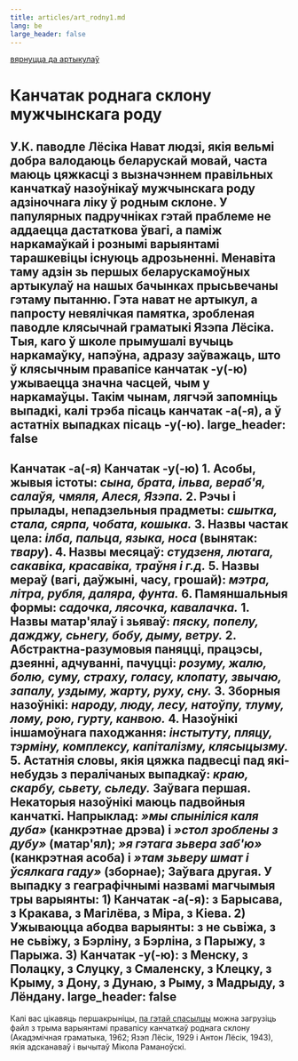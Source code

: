 ```yaml
---
title: articles/art_rodny1.md 
lang: be
large_header: false
---
```



 

[вярнуцца да артыкулаў](articles.html) 

# Канчатак роднага склону мужчынскага роду
У.К. паводле Лёсіка
Нават людзі, якія вельмі добра валодаюць беларускай мовай, часта маюць
цяжкасці з вызначэннем правільных канчаткаў назоўнікаў мужчынскага
роду адзіночнага ліку ў родным склоне. У папулярных падручніках гэтай
праблеме не аддаецца дастаткова ўвагі, а паміж наркамаўкай і рознымі
варыянтамі тарашкевіцы існуюць адрозьненні. Менавіта таму адзін зь
першых беларускамоўных артыкулаў на нашых бачынках прысьвечаны гэтаму
пытанню. Гэта нават не артыкул, а папросту невялічкая памятка,
зробленая паводле клясычнай граматыкі Язэпа Лёсіка. Тыя, каго ў
школе прымушалі вучыць наркамаўку, напэўна, адразу заўважаць, што ў
клясычным правапісе канчатак **-у(-ю)** ужываецца значна часцей,
чым у наркамаўцы. Такім чынам, лягчэй запомніць выпадкі, калі трэба
пісаць канчатак **-а(-я)**, а ў астатніх выпадках пісаць **-у(-ю)**.
large_header: false
---
**Канчатак -а(-я)**
**Канчатак -у(-ю)**
1\. Асобы, жывыя істоты: *сына, брата, ільва, вераб'я, салаўя, чмяля,
Алеся, Язэпа.* 
2\. Рэчы і прылады, непадзельныя прадметы: *сшытка, стала, сярпа,
чобата, кошыка.* 
3\. Назвы частак цела: *ілба, пальца, языка, носа* (вынятак: *твару*). 
4\. Назвы месяцаў: *студзеня, лютага, сакавіка, красавіка, траўня і
г.д.* 
5\. Назвы мераў (вагі, даўжыні, часу, грошай): *мэтра, літра, рубля,
даляра, фунта.* 
6\. Памяншальныя формы: *садочка, лясочка, кавалачка.* 
1\. Назвы матар'ялаў і зьяваў: *пяску, попелу, дажджу, сьнегу, бобу,
дыму, ветру.* 
2\. Абстрактна-разумовыя паняцці, працэсы, дзеянні, адчуванні,
пачуцці: *розуму, жалю, болю, суму, страху, голасу, клопату,
звычаю, запалу, уздыму, жарту, руху, сну.* 
3\. Зборныя назоўнікі: *народу, люду, лесу, натоўпу, тлуму, лому, рою,
гурту, канвою.* 
4\. Назоўнікі іншамоўнага паходжання: *інстытуту, пляцу, тэрміну,
комплексу, капіталізму, клясыцызму.* 
5\. Астатнія словы, якія цяжка падвесці пад які-небудзь з пералічаных
выпадкаў: *краю, скарбу, сьвету, сьледу.* 
<span class=»small»>Заўвага першая. Некаторыя назоўнікі маюць падвойныя
канчаткі. Напрыклад: *»мы спыніліся каля дуба»* (канкрэтнае дрэва) і
*»стол зроблены з дубу»* (матар'ял); *»я гэтага зьвера заб'ю»*
(канкрэтная асоба) і *»там зьверу шмат і ўсялкага гаду»*
(зборнае); 
Заўвага другая. У выпадку з геаграфічнымі назвамі магчымыя тры
варыянты: 
1\) Канчатак -а(-я): з Барысава, з Кракава, з Магілёва, з Міра, з
Кіева. 
2\) Ужываюцца абодва варыянты: з не сьвіжа, з не сьвіжу, з Бэрліну, з
Бэрліна, з Парыжу, з Парыжа. 
3\) Канчатак -у(-ю): з Менску, з Полацку, з Слуцку, з Смаленску, з
Клецку, з Крыму, з Дону, з Дунаю, з Рыму, з Мадрыду, з Лёндану. 
</span>
large_header: false
---
Калі вас цікавяць першакрыніцы, [па гэтай спасылцы](genitivo_aro.doc)
можна загрузіць файл з трыма варыянтамі правапісу канчаткаў роднага
склону (Акадэмічная граматыка, 1962; Язэп Лёсік, 1929 і Антон Лёсік,
1943), якія адсканаваў і вычытаў Мікола Раманоўскі.
